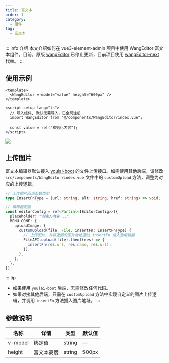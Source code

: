 ```yaml
---
title: 富文本
order: 1
category:
  - 组件
tag:
  - 富文本
---
```


::: info 介绍
本文介绍如何在 vue3-element-admin 项目中使用 WangEditor 富文本组件。目前，原版 [wangEditor](https://www.wangeditor.com/) 已停止更新，目前项目使用 [wangEditor-next](https://cycleccc.github.io/docs/) 代替。
:::


## 使用示例

```vue
<template>
  <WangEditor v-model="value" height="600px" />
</template>

<script setup lang="ts">
  // 导入组件, 默认无需导入，已全局注册
  import WangEditor from "@/components/WangEditor/index.vue";

  const value = ref("初始化内容");
</script>

```

![](https://www.youlai.tech/storage/blog/image-20250122115344619.png)



## 上传图片

富文本编辑器默认接入 [youlai-boot](https://gitee.com/youlaiorg/youlai-boot) 的文件上传接口。如需使用其他后端，请修改 `src/components/WangEditor/index.vue` 文件中的 `customUpload` 方法，调整为对应的上传逻辑。


```typescript
// 上传图片回调函数类型
type InsertFnType = (url: string, alt: string, href: string) => void;

// 编辑器配置
const editorConfig = ref<Partial<IEditorConfig>>({
  placeholder: "请输入内容...",
  MENU_CONF: {
    uploadImage: {
      customUpload(file: File, insertFn: InsertFnType) {
        // 上传图片，并将返回的图片地址通过 insertFn 插入到编辑器
        FileAPI.upload(file).then((res) => {
          insertFn(res.url, res.name, res.url);
        });
      },
    },
  },
});
```

::: tip
- 如果使用 `youlai-boot` 后端，无需修改任何代码。
- 如果对接其他后端，只需在 `customUpload` 方法中实现自定义的图片上传逻辑，并调用 `insertFn` 方法插入图片地址。
:::

## 参数说明

| 名称    | 详情    | 类型  | 默认值  |
| ------- | ------ | ----- | ------ |
| v-model | 绑定值  | string   | —      |
| height  | 富文本高度 | string | 500px   |

